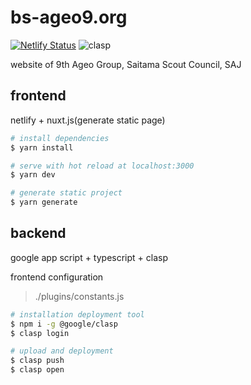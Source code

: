 # bs-ageo9.org
[![Netlify Status](https://api.netlify.com/api/v1/badges/4090ca41-82c6-4dd4-87ca-84dacadcda77/deploy-status)](https://app.netlify.com/sites/prod-bsageo09/deploys) ![clasp](https://github.com/bs-ageo09/bs-ageo9.org/workflows/clasp/badge.svg)

website of 9th Ageo Group, Saitama Scout Council, SAJ

## frontend
netlify + nuxt.js(generate static page)

``` bash
# install dependencies
$ yarn install

# serve with hot reload at localhost:3000
$ yarn dev

# generate static project
$ yarn generate
```

## backend
google app script + typescript + clasp

frontend configuration
> ./plugins/constants.js

```bash
# installation deployment tool
$ npm i -g @google/clasp
$ clasp login

# upload and deployment
$ clasp push
$ clasp open
```
